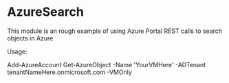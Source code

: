 ﻿# AzureSearch

This module is an rough example of using Azure Portal REST calls to search objects in Azure

Usage:

Add-AzureAccount
Get-AzureObject -Name 'YourVMHere' -ADTenant tenantNameHere.onmicrosoft.com -VMOnly
